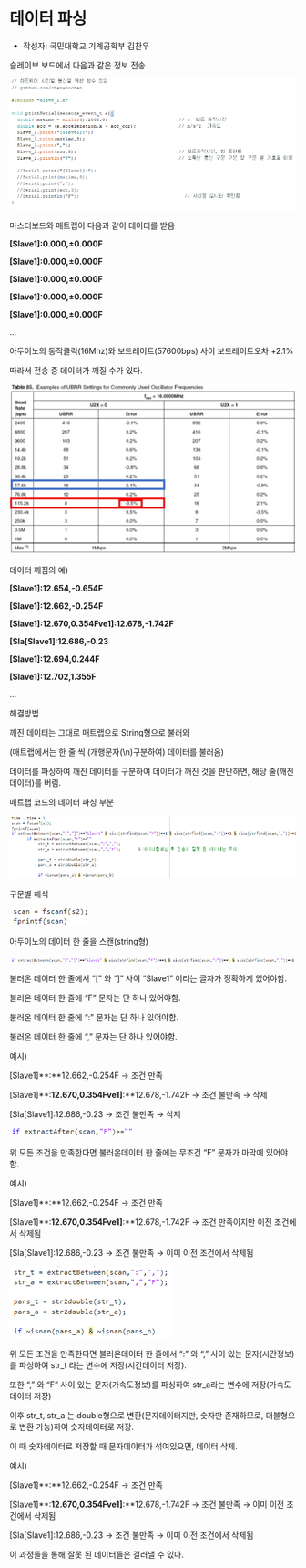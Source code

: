 # 데이터 파싱

* 작성자: 국민대학교 기계공학부 김찬우

  

슬레이브 보드에서 다음과 같은 정보 전송

![Untitled](%E1%84%83%E1%85%A6%E1%84%8B%E1%85%B5%E1%84%90%E1%85%A5%20%E1%84%91%E1%85%A1%E1%84%89%E1%85%B5%E1%86%BC%200d775b47d8004c3586c52d5f0458b019/Untitled.png)

마스터보드와 매트랩이 다음과 같이 데이터를 받음

**[Slave1]:0.000,±0.000F**

**[Slave1]:0.000,±0.000F**

**[Slave1]:0.000,±0.000F**

**[Slave1]:0.000,±0.000F**

**[Slave1]:0.000,±0.000F**

…



아두이노의 동작클럭(16Mhz)와 보드레이트(57600bps)  사이 보드레이트오차 +2.1%

따라서 전송 중 데이터가 깨질 수가 있다.

![Untitled](%E1%84%83%E1%85%A6%E1%84%8B%E1%85%B5%E1%84%90%E1%85%A5%20%E1%84%91%E1%85%A1%E1%84%89%E1%85%B5%E1%86%BC%200d775b47d8004c3586c52d5f0458b019/Untitled%201.png)

데이터 깨짐의 예)

**[Slave1]:12.654,-0.654F**

**[Slave1]:12.662,-0.254F**

**[Slave1]:12.670,0.354Fve1]:12.678,-1.742F**

**[Sla[Slave1]:12.686,-0.23**

**[Slave1]:12.694,0.244F**

**[Slave1]:12.702,1.355F**

…

해결방법

깨진 데이터는 그대로 매트랩으로 String형으로 불러와

(매트랩에서는 한 줄 씩 (개행문자(\n)구분하여) 데이터를 불러옴)

데이터를 파싱하여 깨진 데이터를 구분하여 데이터가 깨진 것을 판단하면, 해당 줄(깨진 데이터)를 버림.

매트랩 코드의 데이터 파싱 부분

![Untitled](%E1%84%83%E1%85%A6%E1%84%8B%E1%85%B5%E1%84%90%E1%85%A5%20%E1%84%91%E1%85%A1%E1%84%89%E1%85%B5%E1%86%BC%200d775b47d8004c3586c52d5f0458b019/Untitled%202.png)

구문별 해석

![Untitled](%E1%84%83%E1%85%A6%E1%84%8B%E1%85%B5%E1%84%90%E1%85%A5%20%E1%84%91%E1%85%A1%E1%84%89%E1%85%B5%E1%86%BC%200d775b47d8004c3586c52d5f0458b019/Untitled%203.png)

아두이노의 데이터 한 줄을 스캔(string형)

![Untitled](%E1%84%83%E1%85%A6%E1%84%8B%E1%85%B5%E1%84%90%E1%85%A5%20%E1%84%91%E1%85%A1%E1%84%89%E1%85%B5%E1%86%BC%200d775b47d8004c3586c52d5f0458b019/Untitled%204.png)

불러온 데이터 한 줄에서 “[” 와 “]” 사이 “Slave1” 이라는 글자가 정확하게 있어야함.

불러온 데이터 한 줄에 “F” 문자는 단 하나 있어야함.

불러온 데이터 한 줄에 “:” 문자는 단 하나 있어야함.

불러온 데이터 한 줄에 “,” 문자는 단 하나 있어야함.

예시)

[Slave1]**:**12.662,-0.254F    → 조건 만족

[Slave1]**:**12.670,0.354Fve1]**:**12.678,-1.742F     → 조건 불만족 → 삭제

[Sla[Slave1]:12.686,-0.23      → 조건 불만족 → 삭제

![Untitled](%E1%84%83%E1%85%A6%E1%84%8B%E1%85%B5%E1%84%90%E1%85%A5%20%E1%84%91%E1%85%A1%E1%84%89%E1%85%B5%E1%86%BC%200d775b47d8004c3586c52d5f0458b019/Untitled%205.png)

위 모든 조건을 만족한다면 불러온데이터 한 줄에는 무조건 “F” 문자가 마막에 있어야함.

예시)

[Slave1]**:**12.662,-0.254F    → 조건 만족

[Slave1]**:**12.670,0.354Fve1]**:**12.678,-1.742F     → 조건 만족이지만 이전 조건에서 삭제됨

[Sla[Slave1]:12.686,-0.23      → 조건 불만족 → 이미 이전 조건에서 삭제됨

![Untitled](%E1%84%83%E1%85%A6%E1%84%8B%E1%85%B5%E1%84%90%E1%85%A5%20%E1%84%91%E1%85%A1%E1%84%89%E1%85%B5%E1%86%BC%200d775b47d8004c3586c52d5f0458b019/Untitled%206.png)

위 모든 조건을 만족한다면 불러온데이터 한 줄에서 “:” 와 “,” 사이 있는 문자(시간정보)를 파싱하여 str_t 라는 변수에 저장(시간데이터 저장).

또한 “,” 와 “F” 사이 있는 문자(가속도정보)를 파싱하여 str_a라는 변수에 저장(가속도 데이터 저장)

이후 str_t, str_a 는 double형으로 변환(문자데이터지만, 숫자만 존재하므로, 더블형으로 변환 가능)하여 숫자데이터로 저장.

이 때 숫자데이터로 저장할 때 문자데이터가 섞여있으면, 데이터 삭제. 

예시)

[Slave1]**:**12.662,-0.254F    → 조건 만족

[Slave1]**:**12.670,0.354Fve1]**:**12.678,-1.742F     → 조건 불만족 → 이미 이전 조건에서 삭제됨

[Sla[Slave1]:12.686,-0.23      → 조건 불만족 → 이미 이전 조건에서 삭제됨

이 과정들을 통해 잘못 된 데이터들은 걸러낼 수 있다.
